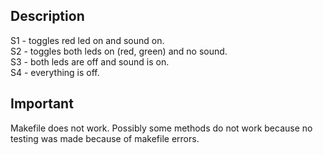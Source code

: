 ## Description

S1 - toggles red led on and sound on.\
S2 - toggles both leds on (red, green) and no sound.\
S3 - both leds are off and sound is on.\
S4 - everything is off.

## Important
Makefile does not work. Possibly some methods do not work because no testing was made because of makefile errors.
